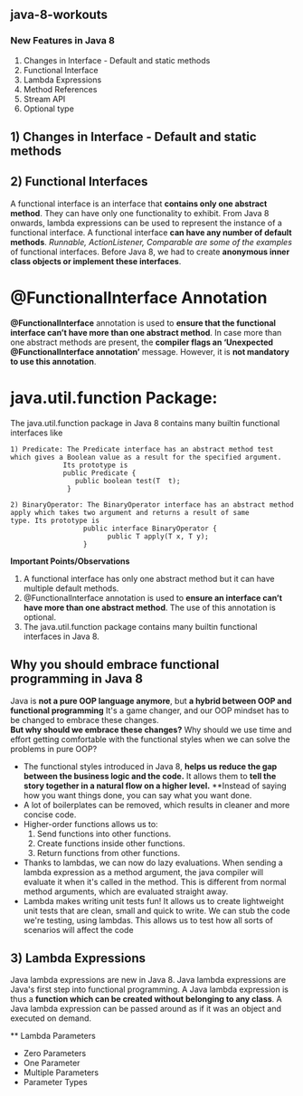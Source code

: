## java-8-workouts

### New Features in Java 8 

1) Changes in Interface - Default and static methods
2) Functional Interface
3) Lambda Expressions
4) Method References
5) Stream API
6) Optional type

## 1) Changes in Interface - Default and static methods

## 2) Functional Interfaces
A functional interface is an interface that **contains only one abstract method**. They can have only one functionality to exhibit. From Java 8 onwards, lambda expressions can be used to represent the instance of a functional interface. A functional interface **can have any number of default methods**. *Runnable, ActionListener, Comparable are some of the examples* of functional interfaces.
Before Java 8, we had to create **anonymous inner class objects or implement these interfaces**.

# @FunctionalInterface Annotation
**@FunctionalInterface** annotation is used to **ensure that the functional interface can’t have more than one abstract method**. In case more than one abstract methods are present, the **compiler flags an ‘Unexpected @FunctionalInterface annotation’** message. However, it is **not mandatory to use this annotation**.

# java.util.function Package:
The java.util.function package in Java 8 contains many builtin functional interfaces like

    1) Predicate: The Predicate interface has an abstract method test which gives a Boolean value as a result for the specified argument. 
                 Its prototype is
                 public Predicate {
                    public boolean test(T  t);
                  } 
        
    2) BinaryOperator: The BinaryOperator interface has an abstract method apply which takes two argument and returns a result of same                            type. Its prototype is
                      public interface BinaryOperator {
                            public T apply(T x, T y);
                      }  
**Important Points/Observations**
1. A functional interface has only one abstract method but it can have multiple default methods.
2. @FunctionalInterface annotation is used to **ensure an interface can’t have more than one abstract method**. The use of this             annotation is optional.
3. The java.util.function package contains many builtin functional interfaces in Java 8.

## Why you should embrace functional programming in Java 8
Java is **not a pure OOP language anymore**, but **a hybrid between OOP and functional programming** It's a game changer, and our OOP   mindset has to be changed to embrace these changes.
<br /> **But why should we embrace these changes?** Why should we use time and effort getting comfortable with the functional styles when we can solve the problems in pure OOP?

-	The functional styles introduced in Java 8, **helps us reduce the gap between the business logic and the code.** It allows them to **tell the story together in a natural flow on a higher level.** **Instead of saying how you want things done, you can say what you want done.
-	A lot of boilerplates can be removed, which results in cleaner and more concise code.
-	Higher-order functions allows us to:
    1. Send functions into other functions.
    2. Create functions inside other functions.
    3. Return functions from other functions.
-	Thanks to lambdas, we can now do lazy evaluations. When sending a lambda expression as a method argument, the java compiler will         evaluate it when it's called in the method. This is different from normal method arguments, which are evaluated straight away.
-	Lambda makes writing unit tests fun! It allows us to create lightweight unit tests that are clean, small and quick to write. We can     stub the code we're testing, using lambdas. This allows us to test how all sorts of scenarios will affect the code


## 3) Lambda Expressions
Java lambda expressions are new in Java 8. Java lambda expressions are Java's first step into functional programming. A Java lambda expression is thus a **function which can be created without belonging to any class**. A Java lambda expression can be passed around as if it was an object and executed on demand.

** Lambda Parameters
- Zero Parameters
- One Parameter
- Multiple Parameters
- Parameter Types
